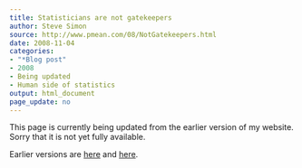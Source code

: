 ```yaml
---
title: Statisticians are not gatekeepers
author: Steve Simon
source: http://www.pmean.com/08/NotGatekeepers.html
date: 2008-11-04
categories:
- "*Blog post"
- 2008
- Being updated
- Human side of statistics
output: html_document
page_update: no
---
```


This page is currently being updated from the earlier version of my website. Sorry that it is not yet fully available.

<!---More--->


Earlier versions are [here][sim1] and [here][sim2].

[sim1]: http://www.pmean.com/08/NotGatekeepers.html
[sim2]: http://new.pmean.com/not-gatekeepers/
